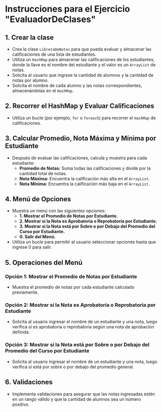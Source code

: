 # Instrucciones para el Ejercicio "EvaluadorDeClases"

## 1. Crear la clase

* Crea la clase `LibretaDeNotas` para que pueda evaluar y almacenar las calificaciones de una lista de estudiantes.
* Utiliza un `HashMap` para almacenar las calificaciones de los estudiantes, donde la llave es el nombre del estudiante y el valor es un `ArrayList` de notas.
* Solicita al usuario que ingrese la cantidad de alumnos y la cantidad de notas por alumno.
* Solicita el nombre de cada alumno y las notas correspondientes, almacenándolas en el `HashMap`.

## 2. Recorrer el HashMap y Evaluar Calificaciones

* Utiliza un bucle (por ejemplo, `for` o `foreach`) para recorrer el `HashMap` de calificaciones.

## 3. Calcular Promedio, Nota Máxima y Mínima por Estudiante

* Después de evaluar las calificaciones, calcula y muestra para cada estudiante:
  * **Promedio de Notas:** Suma todas las calificaciones y divide por la cantidad total de notas.
  * **Nota Máxima:** Encuentra la calificación más alta en el `ArrayList`.
  * **Nota Mínima:** Encuentra la calificación más baja en el `ArrayList`.

## 4. Menú de Opciones

* Muestra un menú con las siguientes opciones:
  * **1. Mostrar el Promedio de Notas por Estudiante.**
  * **2. Mostrar si la Nota es Aprobatoria o Reprobatoria por Estudiante.**
  * **3. Mostrar si la Nota está por Sobre o por Debajo del Promedio del Curso por Estudiante.**
  * **0. Salir del Menú.**
* Utiliza un bucle para permitir al usuario seleccionar opciones hasta que ingrese 0 para salir.

## 5. Operaciones del Menú

### Opción 1: Mostrar el Promedio de Notas por Estudiante
* Muestra el promedio de notas por cada estudiante calculado previamente.

### Opción 2: Mostrar si la Nota es Aprobatoria o Reprobatoria por Estudiante
* Solicita al usuario ingresar el nombre de un estudiante y una nota, luego verifica si es aprobatoria o reprobatoria según una nota de aprobación definida.

### Opción 3: Mostrar si la Nota está por Sobre o por Debajo del Promedio del Curso por Estudiante
* Solicita al usuario ingresar el nombre de un estudiante y una nota, luego verifica si está por sobre o por debajo del promedio general.

## 6. Validaciones

* Implementa validaciones para asegurar que las notas ingresadas estén en un rango válido y que la cantidad de alumnos sea un número positivo.
